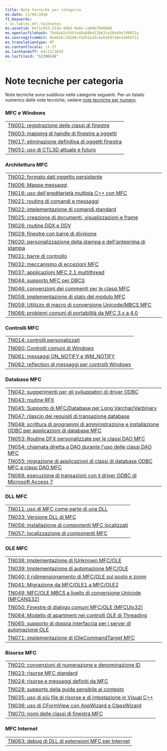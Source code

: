 ```yaml
---
title: Note tecniche per categoria
ms.date: 11/04/2016
f1_keywords:
- vc.tables.mfc.technotes
ms.assetid: b9f1c953-233d-4d64-9e8e-ca69b79460b8
ms.openlocfilehash: 7bd6ab2c035fe49a88bd12b62ca26e83e7d9072a
ms.sourcegitcommit: 0ab61bc3d2b6cfbd52a16c6ab2b97a8ea1864f12
ms.translationtype: MT
ms.contentlocale: it-IT
ms.lasthandoff: 04/23/2019
ms.locfileid: "62306548"
---
```

# <a name="technical-notes-by-category"></a>Note tecniche per categoria

Note tecniche sono suddivisi nelle categorie seguenti. Per un listato numerico delle note tecniche, vedere [note tecniche per numero](../mfc/technical-notes-by-number.md).

### <a name="mfc-and-windows"></a>MFC e Windows

||
|-|
|[TN001: registrazione delle classi di finestre](../mfc/tn001-window-class-registration.md)|
|[TN003: mapping di handle di finestre a oggetti](../mfc/tn003-mapping-of-windows-handles-to-objects.md)|
|[TN017: eliminazione definitiva di oggetti finestra](../mfc/tn017-destroying-window-objects.md)|
|[TN051: uso di CTL3D attuale e futuro](../mfc/tn051-using-ctl3d-now-and-in-the-future.md)|

### <a name="mfc-architecture"></a>Architettura MFC

||
|-|
|[TN002: formato dati oggetto persistente](../mfc/tn002-persistent-object-data-format.md)|
|[TN006: Mappe messaggi](../mfc/tn006-message-maps.md)|
|[TN016: uso dell'ereditarietà multipla C++ con MFC](../mfc/tn016-using-cpp-multiple-inheritance-with-mfc.md)|
|[TN021: routing di comandi e messaggi](../mfc/tn021-command-and-message-routing.md)|
|[TN022: implementazione di comandi standard](../mfc/tn022-standard-commands-implementation.md)|
|[TN025: creazione di documenti, visualizzazioni e frame](../mfc/tn025-document-view-and-frame-creation.md)|
|[TN026: routine DDX e DDV](../mfc/tn026-ddx-and-ddv-routines.md)|
|[TN029: finestre con barre di divisione](../mfc/tn029-splitter-windows.md)|
|[TN030: personalizzazione della stampa e dell'anteprima di stampa](../mfc/tn030-customizing-printing-and-print-preview.md)|
|[TN031: barre di controllo](../mfc/tn031-control-bars.md)|
|[TN032: meccanismo di eccezioni MFC](../mfc/tn032-mfc-exception-mechanism.md)|
|[TN037: applicazioni MFC 2.1 multithread](../mfc/tn037-multithreaded-mfc-2-1-applications.md)|
|[TN044: supporto MFC per DBCS](../mfc/tn044-mfc-support-for-dbcs.md)|
|[TN046: convenzioni dei commenti per le classi MFC](../mfc/tn046-commenting-conventions-for-the-mfc-classes.md)|
|[TN058: implementazione di stato del modulo MFC](../mfc/tn058-mfc-module-state-implementation.md)|
|[TN059: Utilizzo di macro di conversione Unicode/MBCS MFC](../mfc/tn059-using-mfc-mbcs-unicode-conversion-macros.md)|
|[TN066: problemi comuni di portabilità da MFC 3.x a 4.0](../mfc/tn066-common-mfc-3-x-to-4-0-porting-issues.md)|

### <a name="mfc-controls"></a>Controlli MFC

||
|-|
|[TN014: controlli personalizzati](../mfc/tn014-custom-controls.md)|
|[TN060: Controlli comuni di Windows](../mfc/tn060-the-new-windows-common-controls.md)|
|[TN061: messaggi ON_NOTIFY e WM_NOTIFY](../mfc/tn061-on-notify-and-wm-notify-messages.md)|
|[TN062: reflection di messaggi per controlli Windows](../mfc/tn062-message-reflection-for-windows-controls.md)|

### <a name="mfc-database"></a>Database MFC

||
|-|
|[TN042: suggerimenti per gli sviluppatori di driver ODBC](../mfc/tn042-odbc-driver-developer-recommendations.md)|
|[TN043: routine RFX](../mfc/tn043-rfx-routines.md)|
|[TN045: Supporto di MFC/Database per Long Varchar/Varbinary](../mfc/tn045-mfc-database-support-for-long-varchar-varbinary.md)|
|[TN047: rilascio dei requisiti di transazione database](../mfc/tn047-relaxing-database-transaction-requirements.md)|
|[TN048: scrittura di programmi di amministrazione e installazione ODBC per applicazioni di database MFC](../mfc/tn048-writing-odbc-setup-and-administration-programs.md)|
|[TN053: Routine DFX personalizzate per le classi DAO MFC](../mfc/tn053-custom-dfx-routines-for-dao-database-classes.md)|
|[TN054: chiamata diretta a DAO durante l'uso delle classi DAO MFC](../mfc/tn054-calling-dao-directly-while-using-mfc-dao-classes.md)|
|[TN055: migrazione di applicazioni di classi di database ODBC MFC a classi DAO MFC](../mfc/tn055-migrating-mfc-odbc-database-class-applications-to-mfc-dao-classes.md)|
|[TN068: esecuzione di transazioni con il driver ODBC di Microsoft Access 7](../mfc/tn068-performing-transactions-with-the-microsoft-access-7-odbc-driver.md)|

### <a name="mfc-dlls"></a>DLL MFC

||
|-|
|[TN011: uso di MFC come parte di una DLL](../mfc/tn011-using-mfc-as-part-of-a-dll.md)|
|[TN033: Versione DLL di MFC](../mfc/tn033-dll-version-of-mfc.md)|
|[TN056: installazione di componenti MFC localizzati](../mfc/tn056-installation-of-localized-mfc-components.md)|
|[TN057: localizzazione di componenti MFC](../mfc/tn057-localization-of-mfc-components.md)|

### <a name="mfc-ole"></a>OLE MFC

||
|-|
|[TN038: Implementazione di IUnknown MFC/OLE](../mfc/tn038-mfc-ole-iunknown-implementation.md)|
|[TN039: Implementazione di automazione MFC/OLE](../mfc/tn039-mfc-ole-automation-implementation.md)|
|[TN040: Il ridimensionamento di MFC/OLE sul posto e zoom](../mfc/tn040-mfc-ole-in-place-resizing-and-zooming.md)|
|[TN041: Migrazione da MFC/OLE1 a MFC/OLE2](../mfc/tn041-mfc-ole1-migration-to-mfc-ole-2.md)|
|[TN049: MFC/OLE MBCS a livello di conversione Unicode (MFCANS32)](../mfc/tn049-mfc-ole-mbcs-to-unicode-translation-layer-mfcans32.md)|
|[TN050: Finestre di dialogo comuni MFC/OLE (MFCUIx32)](../mfc/tn050-mfc-ole-common-dialogs-mfcuix32.md)|
|[TN064: Modello di apartment nei controlli OLE di Threading](../mfc/tn064-apartment-model-threading-in-activex-controls.md)|
|[TN065: supporto di doppia interfaccia per i server di automazione OLE](../mfc/tn065-dual-interface-support-for-ole-automation-servers.md)|
|[TN071: implementazione di IOleCommandTarget MFC](../mfc/tn071-mfc-iolecommandtarget-implementation.md)|

### <a name="mfc-resources"></a>Risorse MFC

||
|-|
|[TN020: convenzioni di numerazione e denominazione ID](../mfc/tn020-id-naming-and-numbering-conventions.md)|
|[TN023: risorse MFC standard](../mfc/tn023-standard-mfc-resources.md)|
|[TN024: risorse e messaggi definiti da MFC](../mfc/tn024-mfc-defined-messages-and-resources.md)|
|[TN028: supporto della guida sensibile al contesto](../mfc/tn028-context-sensitive-help-support.md)|
|[TN035: uso di più file di risorse e di intestazione in Visual C++](../mfc/tn035-using-multiple-resource-files-and-header-files-with-visual-cpp.md)|
|[TN036: uso di CFormView con AppWizard e ClassWizard](../mfc/tn036-using-cformview-with-appwizard-and-classwizard.md)|
|[TN070: nomi delle classi di finestra MFC](../mfc/tn070-mfc-window-class-names.md)|

### <a name="mfc-internet"></a>MFC Internet

||
|-|
|[TN063: debug di DLL di estensioni MFC per Internet](../mfc/tn063-debugging-internet-extension-dlls.md)|
